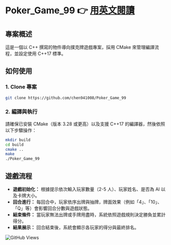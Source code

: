 # Poker_Game_99 👉 [用英文閱讀](README.md)

## 專案概述

這是一個以 C++ 撰寫的物件導向撲克牌遊戲專案，採用 CMake 來管理編譯流程，並設定使用 C++17 標準。

## 如何使用

### 1. Clone 專案
  ```bash
  git clone https://github.com/chen941008/Poker_Game_99
  ```
### 2. 編譯與執行
請確保已安裝 CMake（版本 3.28 或更高）以及支援 C++17 的編譯器，然後依照以下步驟操作：
  ```bash
  mkdir build
  cd build
  cmake ..
  make
  ./Poker_Game_99
  ```
## 遊戲流程
- **遊戲初始化：** 根據提示依次輸入玩家數量（2-5 人）、玩家姓名、是否為 AI 以及卡牌大小。
- **回合進行：** 每回合中，玩家依序出牌與抽牌，牌面效果（例如「4」、「10」、「Q」等）會影響回合分數與遊戲狀態。
- **結束條件：** 當玩家無法出牌或手牌用盡時，系統依照遊戲規則決定勝負並累計得分。
- **結果展示：** 回合結束後，系統會顯示各玩家的得分與最終排名。
  
![GitHub Views](https://komarev.com/ghpvc/?username=chen941008&repo=Poker_Game_99) 